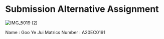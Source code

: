 # Submission Alternative Assignment
![IMG_5019 (2)](https://github.com/drshahizan/SECP3843/assets/97009588/f6f7e7a2-db4c-486f-9069-4ff0d9af7052)

Name : Goo Ye Jui
Matrics Number : A20EC0191
